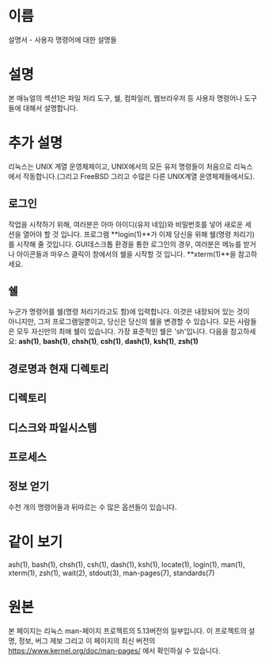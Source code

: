 # 이름
설명서 - 사용자 명령어에 대한 설명들

# 설명
본 매뉴얼의 섹션1은 파일 처리 도구, 쉘, 컴파일러, 웹브라우저 등 사용자 명령어나 도구들에 대해서 설명합니다.

# 추가 설명
리눅스는 UNIX 계열 운영체제이고, UNIX에서의 모든 유저 명령들이 처음으로 리눅스에서 작동합니다.(그리고 FreeBSD 그리고 수많은 다른 UNIX계열 운영체제들에서도).

## 로그인
작업을 시작하기 위해, 여러분은 아마 아이디(유저 네임)와 비밀번호를 넣어 새로운 세션을 열어야 할 것 입니다. 프로그램 **login(1)**가 이제 당신을 위해 쉘(명령 처리기)를 시작해 줄 것입니다. GUI데스크톱 환경을 통한 로그인의 경우, 여러분은 메뉴를 받거나 아이콘들과 마우스 클릭이 창에서의 쉘을 시작할 것 입니다. **xterm(1)**을 참고하세요.

## 쉘
누군가 명령어를 쉘(명령 처리기라고도 함)에 입력합니다. 이것은 내장되어 있는 것이 아니지만, 그저 프로그램일뿐이고, 당신은 당신의 쉘을 변경할 수 있습니다. 모든 사람들은 모두 자신만의 최애 쉘이 있습니다. 가장 표준적인 쉘은 'sh'입니다. 다음을 참고하세요: **ash(1)**, **bash(1)**, **chsh(1)**, **csh(1)**, **dash(1)**, **ksh(1)**, **zsh(1)**

## 경로명과 현재 디렉토리

## 디렉토리

## 디스크와 파일시스템

## 프로세스

## 정보 얻기
수천 개의 명령어들과 뒤따르는 수 많은 옵션들이 있습니다.

# 같이 보기 
ash(1), bash(1), chsh(1), csh(1), dash(1), ksh(1), locate(1), login(1), man(1), xterm(1), zsh(1), wait(2), stdout(3), man-pages(7), standards(7)

# 원본
본 페이지는 리눅스 man-페이지 프로젝트의 5.13버전의 일부입니다. 이 프로젝트의 설명, 정보, 버그 제보 그리고 이 페이지의 최신 버전의 https://www.kernel.org/doc/man-pages/ 에서 확인하실 수 있습니다.

